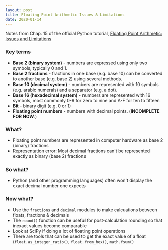 ```yaml
---
layout: post
title: Floating Point Arithmetic Issues & Limitations
date: 2020-01-14
---
```


Notes from Chap. 15 of the official Python tutorial, [Floating Point Arithmetic: Issues and Limitations](https://docs.python.org/3.7/tutorial/floatingpoint.html)

### Key terms
* **Base 2 (binary system)** - numbers are expressed using only two symbols, typically 0 and 1. 
* **Base 2 fractions** - fractions in one base (e.g. base 10) can be converted to another base (e.g. base 2) using several methods.
* **Base 10 (decimal system)** - numbers are represented with 10 symbols (e.g. arabic numerals) and a separator (e.g. a dot).
* **Base 16 (hexadecimal system)** - numbers are represented with 16 symbols, most commonly 0-9 for zero to nine and A-F for ten to fifteen
* **Bit** - binary digit (e.g. 0 or 1)
* **Floating point numbers** - numbers with decimal points. (**INCOMPLETE FOR NOW**.)

### What?
* Floating point numbers are represented in computer hardware as base 2 (binary) fractions
* Representation error: Most decimal fractions can't be represented exactly as binary (base 2) fractions

### So what? 
* Python (and other programming languages) often won't display the exact decimal number one expects

### Now what?
* Use the `fractions` and `decimal` modules to make calcuations between floats, fractions & decimals 
* The `round()` function can be useful for post-calculation rounding so that inexact values become comparable
* Look at SciPy if doing a lot of floating point operations
* There are tools that can be used to get the exact value of a float (`float.as_integer_ratio()`, `float.from_hex()`, `math.fsum()`
